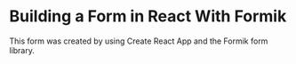 # Building a Form in React With Formik

This form was created by using Create React App and the Formik form library.
